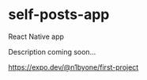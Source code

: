 # self-posts-app


React Native app

Description coming soon...


https://expo.dev/@n1byone/first-project
